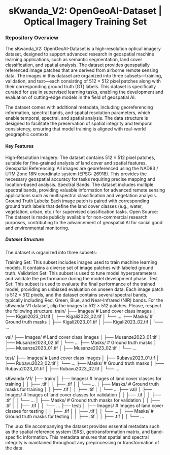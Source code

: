 # <h1 align="center">  <b>sKwanda_V2: OpenGeoAI-Dataset | Optical Imagery Training Set</b><br></h1>

### Repository Overview
The sKwanda_V2: OpenGeoAI-Dataset is a high-resolution optical imagery dataset, designed to support advanced research in geospatial machine learning applications, such as semantic segmentation, land cover classification, and spatial analysis. The dataset provides geospatially referenced image patches that are derived from airborne remote sensing data. The images in this dataset are organized into three subsets—training, validation, and test—each consisting of 512 × 512 pixel patches along with their corresponding ground truth (GT) labels. This dataset is specifically curated for use in supervised learning tasks, enabling the development and evaluation of cutting-edge models in the field of geospatial AI.

The dataset comes with additional metadata, including georeferencing information, spectral bands, and spatial resolution parameters, which enable temporal, spectral, and spatial analysis. The data structure is designed to facilitate the preservation of spatial integrity and temporal consistency, ensuring that model training is aligned with real-world geographic contexts.

#### Key Features
High-Resolution Imagery: The dataset contains 512 × 512 pixel patches, suitable for fine-grained analysis of land cover and spatial features.
Geospatial Referencing: All images are georeferenced using the NAD83 / UTM Zone 18N coordinate system (EPSG: 26918). This provides the necessary geospatial accuracy for tasks requiring precise mapping and location-based analysis.
Spectral Bands: The dataset includes multiple spectral bands, providing valuable information for advanced remote sensing applications such as multispectral classification and vegetation analysis.
Ground Truth Labels: Each image patch is paired with corresponding ground truth labels that define the land cover classes (e.g., water, vegetation, urban, etc.) for supervised classification tasks.
Open Source: The dataset is made publicly available for non-commercial research purposes, contributing to the advancement of geospatial AI for social good and environmental monitoring.
##### Dataset Structure
The dataset is organized into three subsets:

Training Set: This subset includes images used to train machine learning models. It contains a diverse set of image patches with labeled ground truth.
Validation Set: This subset is used to tune model hyperparameters and validate the performance during the model development phase.
Test Set: This subset is used to evaluate the final performance of the trained model, providing an unbiased evaluation on unseen data.
Each image patch is 512 × 512 pixels, and the dataset contains several spectral bands, typically including Red, Green, Blue, and Near-Infrared (NIR) bands.
For the sKwanda-V1 dataset, clip the images to 512 × 512 patches. Please, respect the following structure:
train/
├── Images/                # Land cover class images
│   ├── Kigali2023_01.tif
│   ├── Kigali2023_02.tif
│   └── ...
├── Masks/                 # Ground truth masks
│   ├── Kigali2023_01.tif
│   ├── Kigali2023_02.tif
│   └── ...

val/
├── Images/                # Land cover class images
│   ├── Musanze2023_01.tif
│   ├── Musanze2023_02.tif
│   └── ...
├── Masks/                 # Ground truth masks
│   ├── Musanze2023_01.tif
│   ├── Musanze2023_02.tif
│   └── ...

test/
├── Images/                # Land cover class images
│   ├── Rubavu2023_01.tif
│   ├── Rubavu2023_02.tif
│   └── ...
├── Masks/                 # Ground truth masks
│   ├── Rubavu2023_01.tif
│   ├── Rubavu2023_02.tif
│   └── ...


sKwanda-V1/
├── train/
│   ├── Images/                              # Images of land cover classes for training
│   │   ├── <region><year><XY>.tif
│   │   ├── <region><year><XY>.tif
│   │   └── ...
│   ├── Masks/                               # Ground truth masks for training
│   │   ├── <region><year><XY>.tif
│   │   ├── <region><year><XY>.tif
│   │   └── ...
├── val/
│   ├── Images/                              # Images of land cover classes for validation
│   │   ├── <region><year><XY>.tif
│   │   ├── <region><year><XY>.tif
│   │   └── ...
│   ├── Masks/                               # Ground truth masks for validation
│   │   ├── <region><year><XY>.tif
│   │   ├── <region><year><XY>.tif
│   │   └── ...
├── test/
│   ├── Images/                              # Images of land cover classes for testing
│   │   ├── <region><year><XY>.tif
│   │   ├── <region><year><XY>.tif
│   │   └── ...
│   ├── Masks/                               # Ground truth masks for testing
│   │   ├── <region><year><XY>.tif
│   │   ├── <region><year><XY>.tif
│   │   └── ...



The .aux file accompanying the dataset provides essential metadata such as the spatial reference system (SRS), geotransformation matrix, and band-specific information. This metadata ensures that spatial and spectral integrity is maintained throughout any preprocessing or transformation of the data.
